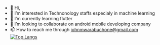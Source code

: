 - 👋 Hi,
- 👀 I’m interested in Technonology staffs especialy in machine learning 
- 🌱 I’m currently learning flutter
- 💞️ I’m looking to collaborate on android mobile developing company
- 📫 How to reach me through johnmwarabuchone@gmail.com
[![Top Langs](https://github-readme-stats.vercel.app/api/top-langs/?username=DevMwarabu&langs_count=8)](https://github.com/anuraghazra/github-readme-stats)


